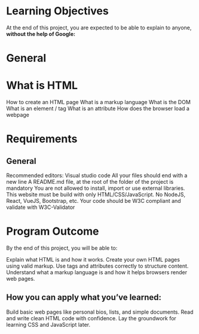 # Learning Objectives
At the end of this project, you are expected to be able to explain to anyone, **without the help of Google:**

# General
# What is HTML
How to create an HTML page
What is a markup language
What is the DOM
What is an element / tag
What is an attribute
How does the browser load a webpage
# Requirements
## General
Recommended editors: Visual studio code
All your files should end with a new line
A README.md file, at the root of the folder of the project is mandatory
You are not allowed to install, import or use external libraries. This website must be build with only HTML/CSS/JavaScript. No NodeJS, React, VueJS, Bootstrap, etc.
Your code should be W3C compliant and validate with W3C-Validator
# Program Outcome
By the end of this project, you will be able to:

Explain what HTML is and how it works.
Create your own HTML pages using valid markup.
Use tags and attributes correctly to structure content.
Understand what a markup language is and how it helps browsers render web pages.
## How you can apply what you’ve learned:
Build basic web pages like personal bios, lists, and simple documents.
Read and write clean HTML code with confidence.
Lay the groundwork for learning CSS and JavaScript later.